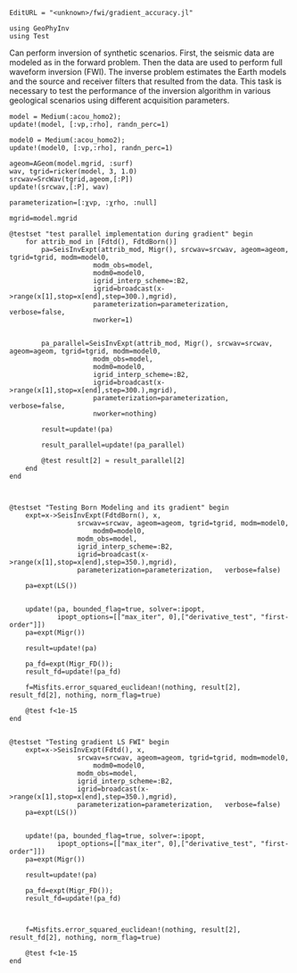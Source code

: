 ```@meta
EditURL = "<unknown>/fwi/gradient_accuracy.jl"
```

```@example gradient_accuracy
using GeoPhyInv
using Test
```

Can perform inversion of synthetic scenarios.
First, the seismic data are modeled as in the forward problem. Then the
data are used to perform full waveform inversion (FWI). The inverse
problem estimates
the Earth models and the source and receiver filters
that resulted from the data.
This task is necessary to test the performance of the inversion algorithm
in various geological scenarios using different acquisition parameters.

```@example gradient_accuracy
model = Medium(:acou_homo2);
update!(model, [:vp,:rho], randn_perc=1)

model0 = Medium(:acou_homo2);
update!(model0, [:vp,:rho], randn_perc=1)

ageom=AGeom(model.mgrid, :surf)
wav, tgrid=ricker(model, 3, 1.0)
srcwav=SrcWav(tgrid,ageom,[:P])
update!(srcwav,[:P], wav)

parameterization=[:χvp, :χrho, :null]

mgrid=model.mgrid

@testset "test parallel implementation during gradient" begin
	for attrib_mod in [Fdtd(), FdtdBorn()]
		pa=SeisInvExpt(attrib_mod, Migr(), srcwav=srcwav, ageom=ageom, tgrid=tgrid, modm=model0,
				     modm_obs=model,
				     modm0=model0,
				     igrid_interp_scheme=:B2,
				     igrid=broadcast(x->range(x[1],stop=x[end],step=300.),mgrid),
				     parameterization=parameterization,   verbose=false,
				     nworker=1)


		pa_parallel=SeisInvExpt(attrib_mod, Migr(), srcwav=srcwav, ageom=ageom, tgrid=tgrid, modm=model0,
				     modm_obs=model,
				     modm0=model0,
				     igrid_interp_scheme=:B2,
				     igrid=broadcast(x->range(x[1],stop=x[end],step=300.),mgrid),
				     parameterization=parameterization,   verbose=false,
				     nworker=nothing)

		result=update!(pa)

		result_parallel=update!(pa_parallel)

		@test result[2] ≈ result_parallel[2]
	end
end



@testset "Testing Born Modeling and its gradient" begin
	expt=x->SeisInvExpt(FdtdBorn(), x,
			     srcwav=srcwav, ageom=ageom, tgrid=tgrid, modm=model0,
	     		     modm0=model0,
			     modm_obs=model,
			     igrid_interp_scheme=:B2,
			     igrid=broadcast(x->range(x[1],stop=x[end],step=350.),mgrid),
			     parameterization=parameterization,   verbose=false)

	pa=expt(LS())


	update!(pa, bounded_flag=true, solver=:ipopt,
			ipopt_options=[["max_iter", 0],["derivative_test", "first-order"]])
	pa=expt(Migr())

	result=update!(pa)

	pa_fd=expt(Migr_FD());
	result_fd=update!(pa_fd)

	f=Misfits.error_squared_euclidean!(nothing, result[2], result_fd[2], nothing, norm_flag=true)

	@test f<1e-15
end


@testset "Testing gradient LS FWI" begin
	expt=x->SeisInvExpt(Fdtd(), x,
			     srcwav=srcwav, ageom=ageom, tgrid=tgrid, modm=model0,
	     		     modm0=model0,
			     modm_obs=model,
			     igrid_interp_scheme=:B2,
			     igrid=broadcast(x->range(x[1],stop=x[end],step=350.),mgrid),
			     parameterization=parameterization,   verbose=false)
	pa=expt(LS())


	update!(pa, bounded_flag=true, solver=:ipopt,
			ipopt_options=[["max_iter", 0],["derivative_test", "first-order"]])
	pa=expt(Migr())

	result=update!(pa)

	pa_fd=expt(Migr_FD());
	result_fd=update!(pa_fd)



	f=Misfits.error_squared_euclidean!(nothing, result[2], result_fd[2], nothing, norm_flag=true)

	@test f<1e-15
end
```

